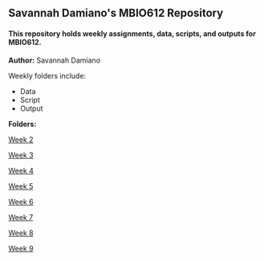 ## Savannah Damiano's MBIO612 Repository

#### This repository holds weekly assignments, data, scripts, and outputs for MBIO612.

**Author:** Savannah Damiano

Weekly folders include:

* Data
* Script
* Output

**Folders:**

[Week 2](https://github.com/OCN-682-UH/Damiano/tree/main/Week_02)

[Week 3](https://github.com/OCN-682-UH/Damiano/tree/main/Week_03)

[Week 4](https://github.com/OCN-682-UH/Damiano/tree/main/Week_04)

[Week 5](https://github.com/OCN-682-UH/Damiano/tree/main/Week_05)

[Week 6](https://github.com/OCN-682-UH/Damiano/tree/main/Week_06)

[Week 7](https://github.com/OCN-682-UH/Damiano/tree/main/Week_07)

[Week 8](https://github.com/OCN-682-UH/Damiano/tree/main/Week_08)

[Week 9](https://github.com/OCN-682-UH/Damiano/tree/main/Week_09)

